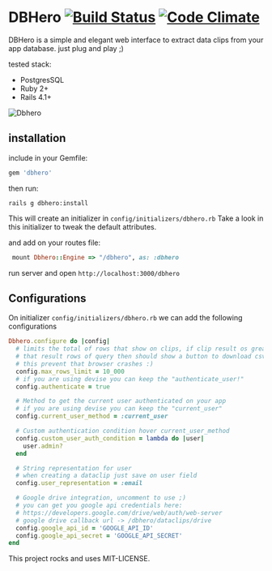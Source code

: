 # DBHero [![Build Status](https://travis-ci.org/catarse/dbhero.svg?branch=master)](https://travis-ci.org/catarse/dbhero) [![Code Climate](https://codeclimate.com/github/catarse/dbhero/badges/gpa.svg)](https://codeclimate.com/github/catarse/dbhero) 

DBHero is a simple and elegant web interface to extract data clips from your app database. just plug and play ;)

tested stack:
- PostgresSQL
- Ruby 2+
- Rails 4.1+

![Dbhero](http://i.imgur.com/k6pMWJ2.gif)


## installation


include in your Gemfile: 

```ruby
gem 'dbhero'
```

then run:

	rails g dbhero:install

This will create an initializer in ```config/initializers/dbhero.rb```
Take a look in this initializer to tweak the default attributes.

and add on your routes file:
```ruby
 mount Dbhero::Engine => "/dbhero", as: :dbhero
```
run server and open ```http://localhost:3000/dbhero``` 


## Configurations

On initializer ```config/initializers/dbhero.rb``` we can add the following configurations

```ruby
Dbhero.configure do |config|
  # limits the total of rows that show on clips, if clip result os greather
  # that result rows of query then should show a button to download csv
  # this prevent that browser crashes :)
  config.max_rows_limit = 10_000
  # if you are using devise you can keep the "authenticate_user!"
  config.authenticate = true

  # Method to get the current user authenticated on your app
  # if you are using devise you can keep the "current_user"
  config.current_user_method = :current_user

  # Custom authentication condition hover current_user_method
  config.custom_user_auth_condition = lambda do |user|
    user.admin?
  end

  # String representation for user
  # when creating a dataclip just save on user field
  config.user_representation = :email

  # Google drive integration, uncomment to use ;)
  # you can get you google api credentials here:
  # https://developers.google.com/drive/web/auth/web-server
  # google drive callback url -> /dbhero/dataclips/drive
  config.google_api_id = 'GOOGLE_API_ID'
  config.google_api_secret = 'GOOGLE_API_SECRET'
end

```


This project rocks and uses MIT-LICENSE.
